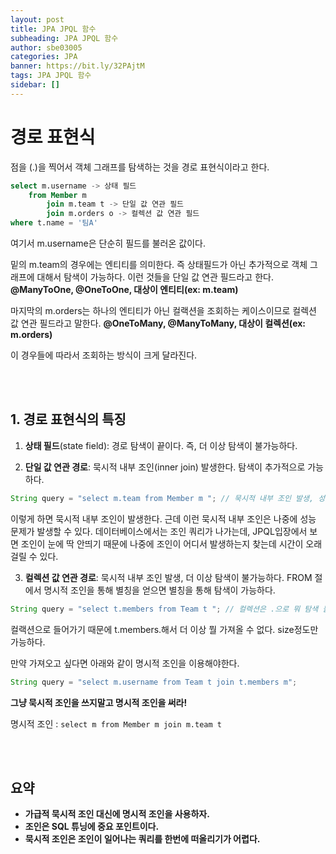 ```yaml
---
layout: post
title: JPA JPQL 함수
subheading: JPA JPQL 함수
author: sbe03005
categories: JPA
banner: https://bit.ly/32PAjtM
tags: JPA JPQL 함수
sidebar: []
---
```


# 경로 표현식



점을 (.)을 찍어서 객체 그래프를 탐색하는 것을 경로 표현식이라고 한다. 

```sql
select m.username -> 상태 필드 
	from Member m
		join m.team t -> 단일 값 연관 필드
		join m.orders o -> 컬렉션 값 연관 필드 
where t.name = '팀A'
```

여기서 m.username은 단순히 필드를 불러온 값이다.

밑의 m.team의 경우에는 엔티티를 의미한다. 즉 상태필드가 아닌 추가적으로 객체 그래프에 대해서 탐색이 가능하다. 이런 것들을 단일 값 연관 필드라고 한다. **@ManyToOne, @OneToOne, 대상이 엔티티(ex: m.team)**

마지막의 m.orders는 하나의 엔티티가 아닌 컬랙션을 조회하는 케이스이므로 컬렉션 값 연관 필드라고 말한다. **@OneToMany, @ManyToMany, 대상이 컬렉션(ex: m.orders)**

이 경우들에 따라서 조회하는 방식이 크게 달라진다.

<br/>

<br/>

## 1. 경로 표현식의 특징

1) **상태 필드**(state field): 경로 탐색이 끝이다. 즉, 더 이상 탐색이 불가능하다.



2) **단일 값 연관 경로**: 묵시적 내부 조인(inner join) 발생한다. 탐색이 추가적으로 가능하다.

```java
String query = "select m.team from Member m "; // 묵시적 내부 조인 발생, 성능문제 발생 가능.. 묵시적 조인 안되게 만들어야됨
```

이렇게 하면 묵시적 내부 조인이 발생한다. 근데 이런 묵시적 내부 조인은 나중에 성능 문제가 발생할 수 있다. 데이터베이스에서는 조인 쿼리가 나가는데, JPQL입장에서 보면 조인이 눈에 딱 안띄기 때문에 나중에 조인이 어디서 발생하는지 찾는데 시간이 오래걸릴 수 있다.



3) **컬렉션 값 연관 경로**: 묵시적 내부 조인 발생, 더 이상 탐색이 불가능하다. FROM 절에서 명시적 조인을 통해 별칭을 얻으면 별칭을 통해 탐색이 가능하다.

```java
String query = "select t.members from Team t "; // 컬렉션은 .으로 뭐 탐색 불가 .size는 가능
```

컬랙션으로 들어가기 때문에 t.members.해서 더 이상 뭘 가져올 수 없다. size정도만 가능하다.

만약 가져오고 싶다면 아래와 같이 명시적 조인을 이용해야한다.

```java
String query = "select m.username from Team t join t.members m";
```



**그냥 묵시적 조인을 쓰지말고 명시적 조인을 써라!**

명시적 조인 : `select m from Member m join m.team t`

<br/>

<br/>

## 요약

- **가급적 묵시적 조인 대신에 명시적 조인을 사용하자.**
- **조인은 SQL 튜닝에 중요 포인트이다.**
- **묵시적 조인은 조인이 일어나는 쿼리를 한번에 떠올리기가 어렵다.**